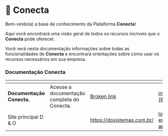 # 🔌 Conecta

Bem-vindo(a) a base de conhecimento da Plataforma **Conecta**!

Aqui você encontrará uma visão geral de todos os recursos incríveis que o **Conecta** pode oferecer.

Você verá nesta documentação informações sobre todas as funcionalidades do **Conecta** e encontrará orientações sobre como usar os recursos necessários em sua empresa.

### Documentação Conecta

<table data-view="cards"><thead><tr><th></th><th></th><th data-type="content-ref"></th><th data-hidden data-card-cover data-type="files"></th><th data-hidden></th><th data-hidden data-card-target data-type="content-ref"></th></tr></thead><tbody><tr><td><strong>Documentação Conecta.</strong></td><td>Acesse a documentação completa do Conecta.</td><td><a href="broken-reference">Broken link</a></td><td><a href=".gitbook/assets/image (63).png">image (63).png</a></td><td></td><td><a href="documentacao-conecta/quickstart/">quickstart</a></td></tr><tr><td>Site principal D &#x26; O</td><td></td><td><a href="https://dosistemas.com.br/">https://dosistemas.com.br/</a></td><td><a href=".gitbook/assets/logo entrada app2.png">logo entrada app2.png</a></td><td></td><td></td></tr></tbody></table>
